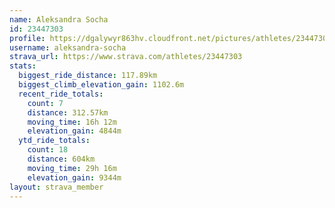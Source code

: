 ```yaml
---
name: Aleksandra Socha
id: 23447303
profile: https://dgalywyr863hv.cloudfront.net/pictures/athletes/23447303/14745546/4/large.jpg
username: aleksandra-socha
strava_url: https://www.strava.com/athletes/23447303
stats:
  biggest_ride_distance: 117.89km
  biggest_climb_elevation_gain: 1102.6m
  recent_ride_totals:
    count: 7
    distance: 312.57km
    moving_time: 16h 12m
    elevation_gain: 4844m
  ytd_ride_totals:
    count: 18
    distance: 604km
    moving_time: 29h 16m
    elevation_gain: 9344m
layout: strava_member
--- 
```

